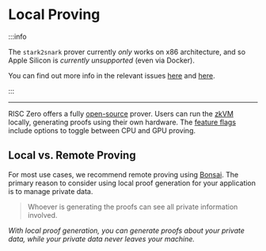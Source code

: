 # Local Proving

:::info

The `stark2snark` prover currently *only* works on x86 architecture, and so Apple Silicon is *currently unsupported* (even via Docker). 

You can find out more info in the relevant issues [here](https://github.com/risc0/risc0/issues/1520) and [here](https://github.com/risc0/risc0/issues/1749). 
 
:::

----------------------------------

RISC Zero offers a fully [open-source] prover.
Users can run the [zkVM] locally, generating proofs using their own hardware.
The [feature flags] include options to toggle between CPU and GPU proving.

## Local vs. Remote Proving

For most use cases, we recommend remote proving using [Bonsai].
The primary reason to consider using local proof generation for your application is to manage private data. 

> Whoever is generating the proofs can see all private information involved.

_With local proof generation, you can generate proofs about your private data, while your private data never leaves your machine._

[Bonsai]: ./remote-proving.md
[open-source]: https://risczero.com/news/open-source
[zkVM]: ../zkvm/zkvm_overview.md
[feature flags]: https://github.com/risc0/risc0#feature-flags
